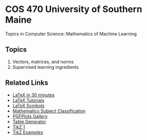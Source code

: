 # COS 470 University of Southern Maine
Topics in Computer Science: Mathematics of Machine Learning


## Topics
1. Vectors, matrices, and norms
2. Supervised learning ingredients 


## Related Links

* [LaTeX in 30 minutes](https://www.overleaf.com/learn/latex/Learn_LaTeX_in_30_minutes)
* [LaTeX Tutorials](https://www.overleaf.com/learn/latex/Tutorials)
* [LaTeX Symbols](https://www.cmor-faculty.rice.edu/~heinken/latex/symbols.pdf)
* [Mathematics Subject Classification](https://mathscinet.ams.org/mathscinet/msc/msc2020.html)
* [PGFPlots Gallery](https://pgfplots.sourceforge.net/gallery.html)
* [Table Generator](https://www.tablesgenerator.com)
* [TikZ 1](https://www.overleaf.com/learn/latex/TikZ_package)
* [TikZ Examples](https://texample.net)
